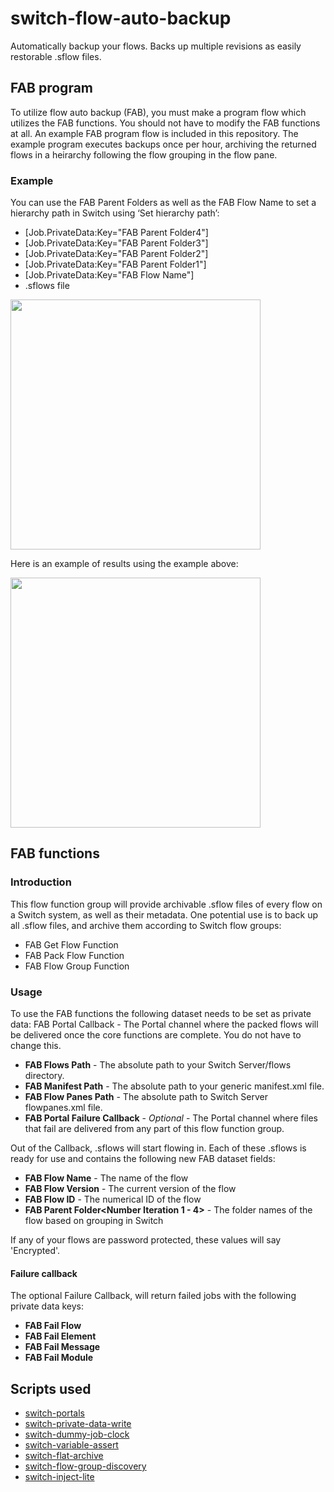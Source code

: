 # switch-flow-auto-backup
Automatically backup your flows. Backs up multiple revisions as easily restorable .sflow files.

## FAB program
To utilize flow auto backup (FAB), you must make a program flow which utilizes the FAB functions. You should not have to modify the FAB functions at all. An example FAB program flow is included in this repository. The example program executes backups once per hour, archiving the returned flows in a heirarchy following the flow grouping in the flow pane.

### Example
You can use the FAB Parent Folders as well as the FAB Flow Name to set a hierarchy path in Switch using ‘Set hierarchy path’:

- [Job.PrivateData:Key="FAB Parent Folder4"]
- [Job.PrivateData:Key="FAB Parent Folder3"]
- [Job.PrivateData:Key="FAB Parent Folder2"]
- [Job.PrivateData:Key="FAB Parent Folder1"]
- [Job.PrivateData:Key="FAB Flow Name"]
- .sflows file

<img src="http://i.imgur.com/xIV5k1w.png" width="400">

Here is an example of results using the example above:

<img src="http://i.imgur.com/q5mtO50.png" width="400">

## FAB functions
### Introduction
This  flow function group will provide archivable .sflow files of every flow on a Switch system, as well as their metadata. One potential use is to back up all .sflow files, and archive them according to Switch flow groups:
- FAB Get Flow Function
- FAB Pack Flow Function
- FAB Flow Group Function

### Usage	
To use the FAB functions the following dataset needs to be set as private data:
FAB Portal Callback - The Portal channel where the packed flows will be delivered once the core functions are complete. You do not have to change this.

- __FAB Flows Path__ - The absolute path to your Switch Server/flows directory.
- __FAB Manifest Path__ - The absolute path to your generic manifest.xml file. 
- __FAB Flow Panes Path__ - The absolute path to Switch Server flowpanes.xml file.
- __FAB Portal Failure Callback__ - _Optional_ - The Portal channel where files that fail are delivered from any part of this flow function group.

Out of the Callback, .sflows will start flowing in. Each of these .sflows is ready for use and contains the following new FAB dataset fields:
- __FAB Flow Name__ - The name of the flow
- __FAB Flow Version__ - The current version of the flow
- __FAB Flow ID__ - The numerical ID of the flow
- __FAB Parent Folder<Number Iteration 1 - 4>__ - The folder names of the flow based on grouping in Switch
 
If any of your flows are password protected, these values will say 'Encrypted'.

#### Failure callback
The optional Failure Callback, will return failed jobs with the following private data keys:
- __FAB Fail Flow__
- __FAB Fail Element__
- __FAB Fail Message__
- __FAB Fail Module__

## Scripts used
- [switch-portals](https://github.com/open-automation/switch-portals)
- [switch-private-data-write](https://github.com/open-automation/switch-private-data-write)
- [switch-dummy-job-clock](https://github.com/open-automation/switch-dummy-job-clock)
- [switch-variable-assert](https://github.com/open-automation/switch-variable-assert)
- [switch-flat-archive](https://github.com/open-automation/switch-flat-archive)
- [switch-flow-group-discovery](https://github.com/open-automation/switch-flow-group-discovery)
- [switch-inject-lite](https://github.com/open-automation/switch-inject-lite)
